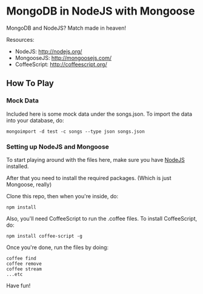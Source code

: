 # MongoDB in NodeJS with Mongoose

MongoDB and NodeJS? Match made in heaven!

Resources: 

* NodeJS: http://nodejs.org/
* MongooseJS: http://mongoosejs.com/
* CoffeeScript: http://coffeescript.org/

## How To Play

### Mock Data
Included here is some mock data under the songs.json. To import the data into your database, do: 

```
mongoimport -d test -c songs --type json songs.json
```

### Setting up NodeJS and Mongoose

To start playing around with the files here, make sure you have [NodeJS](http://nodejs.org/) installed. 

After that you need to install the required packages. (Which is just Mongoose, really)

Clone this repo, then when you're inside, do:

```
npm install
```

Also, you'll need CoffeeScript to run the .coffee files. To install CoffeeScript, do: 

```
npm install coffee-script -g
```

Once you're done, run the files by doing: 

```
coffee find
coffee remove
coffee stream
...etc
```

Have fun!